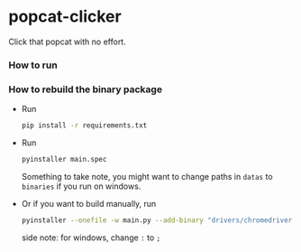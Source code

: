 # popcat-clicker

Click that popcat with no effort.

### How to run

### How to rebuild the binary package
- Run 
	```sh
	pip install -r requirements.txt
	```

- Run 
	```sh
	pyinstaller main.spec
	```

	Something to take note, you might want to change paths in `datas` to `binaries` if you run on windows.

- Or if you want to build manually, run
	```sh
	pyinstaller --onefile -w main.py --add-binary "drivers/chromedriver.exe:drivers" --add-binary "drivers/chromedriver_macos:drivers" --add-binary "drivers/chromedriver_linux:drivers"
	```
	side note: for windows, change `:` to `;`


